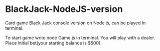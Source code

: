# BlackJack-NodeJS-version
Card game Black Jack console version on Node js, can be played in terminal.

To start game write node Game.js in terminal.
You will play with a dealer.
Place initial bet(your starting balance is $500).
